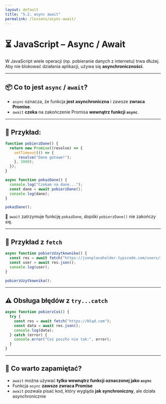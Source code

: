 ```yaml
---
layout: default
title: "5.2. async await"
permalink: /lessons/async-await/
---
```


# ⏳ JavaScript – Async / Await

W JavaScript wiele operacji (np. pobieranie danych z internetu) trwa dłużej. Aby nie blokować działania aplikacji, używa się **asynchroniczności**.

---

## 📦 Co to jest `async` / `await`?

- `async` oznacza, że funkcja **jest asynchroniczna** i zawsze **zwraca Promise**.
- `await` **czeka** na zakończenie Promisa **wewnątrz funkcji `async`**.

---

## 🧪 Przykład:

```js
function pobierzDane() {
  return new Promise((resolve) => {
    setTimeout(() => {
      resolve("Dane gotowe!");
    }, 2000);
  });
}

async function pokazDane() {
  console.log("Czekam na dane...");
  const dane = await pobierzDane();
  console.log(dane);
}

pokazDane();
```

📌 `await` zatrzymuje funkcję `pokazDane`, dopóki `pobierzDane()` nie zakończy się.

---

## 📄 Przykład z `fetch`

```js
async function pobierzUzytkownika() {
  const res = await fetch("https://jsonplaceholder.typicode.com/users/1");
  const user = await res.json();
  console.log(user);
}

pobierzUzytkownika();
```

---

## ⚠️ Obsługa błędów z `try...catch`

```js
async function pobierzCoś() {
  try {
    const res = await fetch("https://błąd.com");
    const data = await res.json();
    console.log(data);
  } catch (error) {
    console.error("Coś poszło nie tak:", error);
  }
}
```

---

## 🧠 Co warto zapamiętać?

- `await` można używać **tylko wewnątrz funkcji oznaczonej jako `async`**
- Funkcja `async` **zawsze zwraca Promise**
- `await` pozwala pisać kod, który wygląda **jak synchroniczny**, ale działa asynchronicznie
